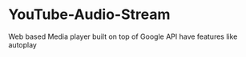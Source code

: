 # YouTube-Audio-Stream
Web based Media player built on top of Google API have features like autoplay
